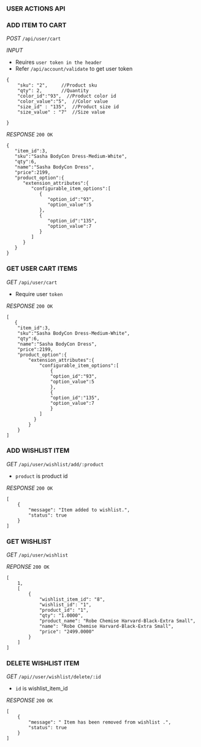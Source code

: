 ### USER ACTIONS API

### ADD ITEM TO CART

_POST_ `/api/user/cart`

_INPUT_ 

- Reuires `user token in the header`
- Refer `/api/account/validate` to get user token

```
{
	"sku": "2",     //Product sku
	"qty": 2,       //Quantity
    "color_id":"93",  //Product color id
	"color_value":"5",  //Color value
	"size_id" : "135",  //Product size id
	"size_value" : "7"  //Size value

}

```


_RESPONSE_ `200 OK`

```
{  
   "item_id":3,
   "sku":"Sasha BodyCon Dress-Medium-White",
   "qty":6,
   "name":"Sasha BodyCon Dress",
   "price":2199,
   "product_option":{  
      "extension_attributes":{  
         "configurable_item_options":[  
            {  
               "option_id":"93",
               "option_value":5
            },
            {  
               "option_id":"135",
               "option_value":7
            }
         ]
      }
   }
}

```


### GET USER CART ITEMS

_GET_  `/api/user/cart`

- Require user `token`

_RESPONSE_ `200 OK`

```
[  
   {  
    "item_id":3,
    "sku":"Sasha BodyCon Dress-Medium-White",
    "qty":6,
    "name":"Sasha BodyCon Dress",
    "price":2199,
    "product_option":{  
        "extension_attributes":{  
            "configurable_item_options":[  
                {  
                "option_id":"93",
                "option_value":5
                },
                {  
                "option_id":"135",
                "option_value":7
                }
            ]
          }
        }
    }
]

```




### ADD WISHLIST ITEM

_GET_  `/api/user/wishlist/add/:product`

- `product` is product id

_RESPONSE_ `200 OK`


```
[
    {
        "message": "Item added to wishlist.",
        "status": true
    }
]

```


### GET WISHLIST

_GET_ `/api/user/wishlist`

_REPONSE_ `200 OK`

```
[
    1,
    [
        {
            "wishlist_item_id": "8",
            "wishlist_id": "1",
            "product_id": "1",
            "qty": "1.0000",
            "product_name": "Robe Chemise Harvard-Black-Extra Small",
            "name": "Robe Chemise Harvard-Black-Extra Small",
            "price": "2499.0000"
        }
    ]
]

```


### DELETE WISHLIST ITEM

_GET_ `/api//user/wishlist/delete/:id`

- `id` is wishlist_item_id

_RESPONSE_ `200 OK`

```
[
    {
        "message": " Item has been removed from wishlist .",
        "status": true
    }
]

```